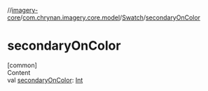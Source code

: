 //[imagery-core](../../../index.md)/[com.chrynan.imagery.core.model](../index.md)/[Swatch](index.md)/[secondaryOnColor](secondary-on-color.md)



# secondaryOnColor  
[common]  
Content  
val [secondaryOnColor](secondary-on-color.md): [Int](https://kotlinlang.org/api/latest/jvm/stdlib/kotlin/-int/index.html)  



